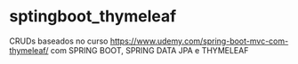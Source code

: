 # sptingboot_thymeleaf
CRUDs baseados no curso https://www.udemy.com/spring-boot-mvc-com-thymeleaf/ com SPRING BOOT, SPRING DATA JPA e THYMELEAF
